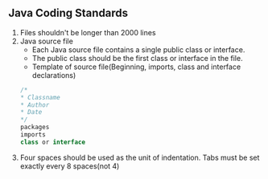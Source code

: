 Java Coding Standards
------------------------

1. Files shouldn't be longer than 2000 lines 
2. Java source file
   - Each Java source file contains a single public class or interface. 
   - The public class should be the first class or interface in the file.
   - Template of source file(Beginning, imports, class and interface declarations)
    ```java
    /*
    * Classname
    * Author
    * Date
    */
    packages
    imports
    class or interface
    ```
3. Four spaces should be used as the unit of indentation. Tabs must be set exactly every 8 spaces(not 4)
